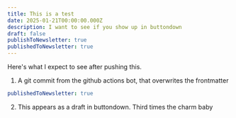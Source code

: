 ```yaml
---
title: This is a test
date: 2025-01-21T00:00:00.000Z
description: I want to see if you show up in buttondown
draft: false
publishToNewsletter: true
publishedToNewsletter: true
---
```


Here's what I expect to see after pushing this.
1. A git commit from the github actions bot, that overwrites the frontmatter
```yaml
publishedToNewsletter: true
```

2. This appears as a draft in buttondown.
Third times the charm baby
